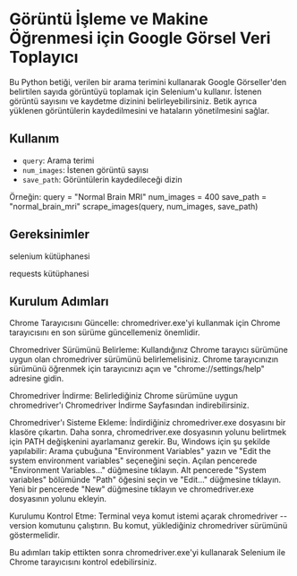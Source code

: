 # Görüntü İşleme ve Makine Öğrenmesi için Google Görsel Veri Toplayıcı

Bu Python betiği, verilen bir arama terimini kullanarak Google Görseller'den belirtilen sayıda görüntüyü toplamak için Selenium'u kullanır. İstenen görüntü sayısını ve kaydetme dizinini belirleyebilirsiniz. Betik ayrıca yüklenen görüntülerin kaydedilmesini ve hataların yönetilmesini sağlar.

## Kullanım

- `query`: Arama terimi
- `num_images`: İstenen görüntü sayısı
- `save_path`: Görüntülerin kaydedileceği dizin

Örneğin:
query = "Normal Brain MRI"
num_images = 400
save_path = "normal_brain_mri"
scrape_images(query, num_images, save_path)

## Gereksinimler

selenium kütüphanesi


requests kütüphanesi


## Kurulum Adımları

  Chrome Tarayıcısını Güncelle: chromedriver.exe'yi kullanmak için Chrome tarayıcısını en son sürüme güncellemeniz önemlidir.

  Chromedriver Sürümünü Belirleme: Kullandığınız Chrome tarayıcı sürümüne uygun olan chromedriver sürümünü belirlemelisiniz. Chrome tarayıcınızın sürümünü öğrenmek için tarayıcınızı açın ve "chrome://settings/help" adresine gidin.

  Chromedriver İndirme: Belirlediğiniz Chrome sürümüne uygun chromedriver'ı Chromedriver İndirme Sayfasından indirebilirsiniz.

  Chromedriver'ı Sisteme Ekleme: İndirdiğiniz chromedriver.exe dosyasını bir klasöre çıkartın. Daha sonra, chromedriver.exe dosyasının yolunu belirtmek için PATH değişkenini ayarlamanız gerekir. Bu, Windows için şu şekilde yapılabilir:
  Arama çubuğuna "Environment Variables" yazın ve "Edit the system environment variables" seçeneğini seçin.
  Açılan pencerede "Environment Variables..." düğmesine tıklayın.
  Alt pencerede "System variables" bölümünde "Path" öğesini seçin ve "Edit..." düğmesine tıklayın.
  Yeni bir pencerede "New" düğmesine tıklayın ve chromedriver.exe dosyasının yolunu ekleyin.

  Kurulumu Kontrol Etme: Terminal veya komut istemi açarak chromedriver --version komutunu çalıştırın. Bu komut, yüklediğiniz chromedriver sürümünü göstermelidir.

Bu adımları takip ettikten sonra chromedriver.exe'yi kullanarak Selenium ile Chrome tarayıcısını kontrol edebilirsiniz.
